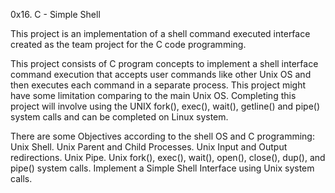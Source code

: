 0x16. C - Simple Shell

This project is an implementation of a shell command executed interface created
as the team project for the C code programming.

This project consists of C program concepts to implement a shell interface command
execution that accepts user commands like other Unix OS and then executes each command in 
a separate process. This project might have some limitation comparing to the main Unix OS. 
Completing this project will involve using the UNIX fork(), exec(), wait(), getline() and pipe() 
system calls and can be completed on Linux system.

There are some Objectives according to the shell OS and C programming:
Unix Shell.
Unix Parent and Child Processes.
Unix Input and Output redirections.
Unix Pipe.
Unix fork(), exec(), wait(), open(), close(), dup(), and pipe() system calls.
Implement a Simple Shell Interface using Unix system calls.

